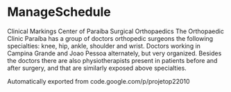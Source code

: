 # ManageSchedule

Clinical Markings Center of Paraíba Surgical Orthopaedics The Orthopaedic Clinic Paraíba
has a group of doctors orthopedic surgeons the following specialties:
knee, hip, ankle, shoulder and wrist.
Doctors working in Campina Grande and Joao Pessoa alternately, but very organized.
Besides the doctors there are also physiotherapists present in patients before and after surgery,
and that are similarly exposed above specialties.

Automatically exported from code.google.com/p/projetop22010
